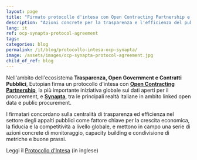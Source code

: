 ```yaml
---
layout: page
title: "Firmato protocollo d'intesa con Open Contracting Partnership e Synapta"
description: "Azioni concrete per la trasparenza e l'efficienza del public procurement"
lang: it
ref: ocp-synapta-protocol-agreement
tags:
categories: blog
permalink: /it/blog/protocollo-intesa-ocp-synapta/
image: /assets/images/ocp-synapta-protocol-agreement.jpg
child_of_ref: blog
---
```


Nell'ambito dell'ecosistema **Trasparenza, Open Government e Contratti
Pubblici**, Eutopian firma un protocollo d'intesa con [**Open Contracting
Partnership**](https://www.open-contracting.org/), la più importante iniziativa
globale sui dati aperti per il procurement, e
[**Synapta**](https://synapta.it/), tra le principali realtà italiane in ambito
linked open data e public procurement.

I firmatari concordano sulla centralità di trasparenza ed efficienza nel
settore degli appalti pubblici come fattore chiave per la crescita economica,
la fiducia e la competitività a livello globale, e mettono in campo una serie
di azioni concrete di monitoraggio, capacity building e condivisione di
metriche e buone prassi.

Leggi il [Protocollo
d'Intesa](/assets/docs/Eutopian_OCP_Synapta_Protocol_of_Agreement.pdf) (in
inglese)
